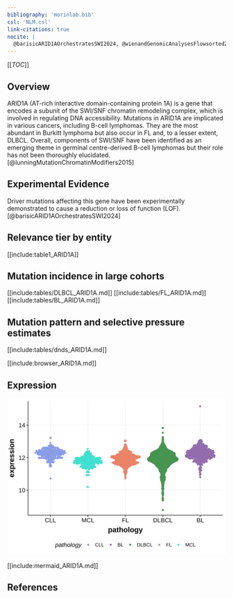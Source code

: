 ```yaml
---
bibliography: 'morinlab.bib'
csl: 'NLM.csl'
link-citations: true
nocite: |
  @barisicARID1AOrchestratesSWI2024, @wienandGenomicAnalysesFlowsorted2019, @rossiCodingGenomeSplenic2012, @loveGeneticLandscapeMutations2012, @zhangGeneticHeterogeneityDiffuse2013, @reddyGeneticFunctionalDrivers2017, @hubschmannMutationalMechanismsShaping2021, @krysiakRecurrentSomaticMutations2017
---
```


[[_TOC_]]

## Overview

ARID1A (AT-rich interactive domain-containing protein 1A) is a gene that encodes a subunit of the SWI/SNF chromatin remodeling complex, which is involved in regulating DNA accessibility. Mutations in ARID1A are implicated in various cancers, including B-cell lymphomas. They are the most abundant in Burkitt lymphoma but also occur in FL and, to a lesser extent, DLBCL. 
Overall, components of SWI/SNF have been identified as an emerging theme in germinal centre-derived B-cell lymphomas but their role has not been thoroughly elucidated.[@lunningMutationChromatinModifiers2015]

## Experimental Evidence

Driver mutations affecting this gene have been experimentally demonstrated to cause a reduction or loss of function (LOF).[@barisicARID1AOrchestratesSWI2024]

## Relevance tier by entity

[[include:table1_ARID1A]]

## Mutation incidence in large cohorts

[[include:tables/DLBCL_ARID1A.md]]
[[include:tables/FL_ARID1A.md]]
[[include:tables/BL_ARID1A.md]]


## Mutation pattern and selective pressure estimates

[[include:tables/dnds_ARID1A.md]]

[[include:browser_ARID1A.md]]

## Expression
![](images/gene_expression/ARID1A_by_pathology.svg)
<!-- ORIGIN: loveGeneticLandscapeMutations2012 -->
<!-- MZL: rossiCodingGenomeSplenic2012c -->
<!-- DLBCL: zhangGeneticHeterogeneityDiffuse2013 -->
<!-- BL: loveGeneticLandscapeMutations2012 -->
<!-- FL: krysiakRecurrentSomaticMutations2017b -->
<!-- BL: loveGeneticLandscapeMutations2012 -->

[[include:mermaid_ARID1A.md]]

## References

<!-- PMBL: wienandGenomicAnalysesFlowsorted2019b -->
